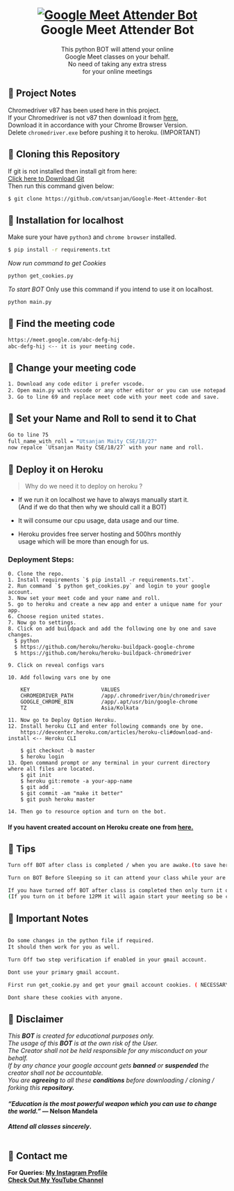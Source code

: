 <h1 align="center">
<br>
<a href="https://github.com/utsanjan/Google-Meet-Attender-Bot/">
<img src="https://1.bp.blogspot.com/-NqnlL1QuTYQ/YEGq56HRwNI/AAAAAAAAbfs/BIhrxvNTeCE175RyGZm-DaK1s28nlupkACLcBGAsYHQ/w200-h200/imageonline-co-hueshifted.png"
alt="Google Meet Attender Bot">
</a><br>
Google Meet Attender Bot
<br>
</h1>
<p align="center">This python BOT will attend your online
<br>Google Meet classes on your behalf.
<br>No need of taking any extra stress
<br>for your online meetings</p>

## 🔸 Project Notes

Chromedriver v87 has been used here in this project.
<br>If your Chromedriver is not v87 then download it from [here.](https://chromedriver.chromium.org/downloads)
<br>Download it in accordance with your Chrome Browser Version.
<br>Delete `chromedriver.exe` before pushing it to heroku. (IMPORTANT)

## 🔸 Cloning this Repository

If git is not installed then install git from here:
<br>[Click here to Download Git](https://git-scm.com/downloads)
<br>Then run this command given below:

```sh
$ git clone https://github.com/utsanjan/Google-Meet-Attender-Bot

```

## 🔸 Installation for localhost

Make sure your have `python3` and `chrome browser` installed.</br>
```sh
$ pip install -r requirements.txt
```

<i>Now run command to get Cookies</i>

```sh
python get_cookies.py
```

<i> To start BOT</i> Only use this command if you intend to use it on localhost.
```sh
python main.py
```

## 🔸 Find the meeting code

```sh
https://meet.google.com/abc-defg-hij
abc-defg-hij <-- it is your meeting code.
```

## 🔸 Change your meeting code

```sh
1. Download any code editor i prefer vscode.
2. Open main.py with vscode or any other editor or you can use notepad.
3. Go to line 69 and replace meet code with your meet code and save.
```


## 🔸 Set your Name and Roll to send it to Chat

```bash
Go to line 75
full_name_with_roll = "Utsanjan Maity CSE/18/27"
now repalce `Utsanjan Maity CSE/18/27` with your name and roll.
```


## 🔸 Deploy it on Heroku

> Why do we need it to deploy on heroku ?

* If we run it on localhost we have to always manually start it.
<br>  (And if we do that then why we should call it a BOT)

* It will consume our cpu usage, data usage and our time.
* Heroku provides free server hosting and 500hrs monthly
<br>  usage which will be more than enough for us.


### Deployment Steps:

```
0. Clone the repo.
1. Install requirements `$ pip install -r requirements.txt`.
2. Run command `$ python get_cookies.py` and login to your google account.
3. Now set your meet code and your name and roll. 
5. go to heroku and create a new app and enter a unique name for your app.
6. Choose region united states.
7. Now go to settings.
8. Click on add buildpack and add the following one by one and save changes.
  $ python
  $ https://github.com/heroku/heroku-buildpack-google-chrome
  $ https://github.com/heroku/heroku-buildpack-chromedriver

9. Click on reveal configs vars

10. Add following vars one by one

    KEY                       VALUES
    CHROMEDRIVER_PATH         /app/.chromedriver/bin/chromedriver
    GOOGLE_CHROME_BIN         /app/.apt/usr/bin/google-chrome
    TZ                        Asia/Kolkata

11. Now go to Deploy Option Heroku.
12. Install heroku CLI and enter following commands one by one. 
    https://devcenter.heroku.com/articles/heroku-cli#download-and-install <-- Heroku CLI

    $ git checkout -b master
    $ heroku login
13. Open command prompt or any terminal in your current directory where all files are located.
    $ git init
    $ heroku git:remote -a your-app-name
    $ git add .
    $ git commit -am "make it better"
    $ git push heroku master

14. Then go to resource option and turn on the bot.

```

#### If you havent created account on Heroku create one from [here.](https://signup.heroku.com/)

## 🔸 Tips
```sh
Turn off BOT after class is completed / when you are awake.(to save heroku dyno hours).

Turn on BOT Before Sleeping so it can attend your class while your are asleep.

If you have turned off BOT after class is completed then only turn it on after 12PM.
(If you turn on it before 12PM it will again start your meeting so be careful.) 
```


## 🔸 Important Notes

```sh

Do some changes in the python file if required. 
It should then work for you as well.

Turn Off two step verification if enabled in your gmail account.

Dont use your primary gmail account.

First run get_cookie.py and get your gmail account cookies. ( NECESSARY i repeat it is NECESSARY )

Dont share these cookies with anyone.

```


## 🔸 Disclaimer

<i>This <strong>BOT</strong> is created for educational purposes only.</br></i>
<i>The usage of this <strong>BOT</strong> is at the own risk of the User.</br></i>
<i>The Creator shall not be held responsible for any  misconduct on your behalf.</br></i>
<i>If by any chance your google account gets <strong>banned</strong> or <strong>suspended</strong> the creator shall not be accountable.</br></i>
<i>You are <strong>agreeing</strong> to all these <strong>conditions</strong> before downloading / cloning / forking this <strong>repository<strong>.</i>

#### <i>“Education is the most powerful weapon which you can use to change the world.”</i><strong> ― Nelson Mandela</strong></br>
<i> Attend all classes <strong>sincerely</i>.</br></br>

## 🔸 Contact me  

For Queries: [My Instagram Profile](https://www.instagram.com/utsanjan/)  
[Check Out My YouTube Channel](https://www.youtube.com/DopeSatan)
